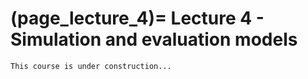 (page_lecture_4)=
Lecture 4 - Simulation and evaluation models
=======================

```{warning}
This course is under construction...
```
